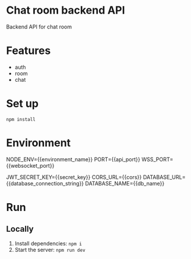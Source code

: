 # Chat room backend API

Backend API for chat room

# Features
- auth
- room
- chat

# Set up

```
npm install
```

# Environment

NODE_ENV={{environment_name}}
PORT={{api_port}}
WSS_PORT={{websocket_port}}

JWT_SECRET_KEY={{secret_key}}
CORS_URL={{cors}}
DATABASE_URL={{database_connection_string}}
DATABASE_NAME={{db_name}}

# Run
## Locally
1. Install dependencies: `npm i`
2. Start the server: `npm run dev`
